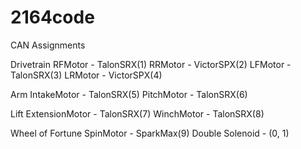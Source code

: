 # 2164code

CAN Assignments

  Drivetrain
    RFMotor - TalonSRX(1)
    RRMotor - VictorSPX(2)
    LFMotor - TalonSRX(3)
    LRMotor - VictorSPX(4)

  Arm
    IntakeMotor - TalonSRX(5)
    PitchMotor - TalonSRX(6)

  Lift
    ExtensionMotor - TalonSRX(7)
    WinchMotor - TalonSRX(8)

  Wheel of Fortune
    SpinMotor - SparkMax(9)
    Double Solenoid - (0, 1)
